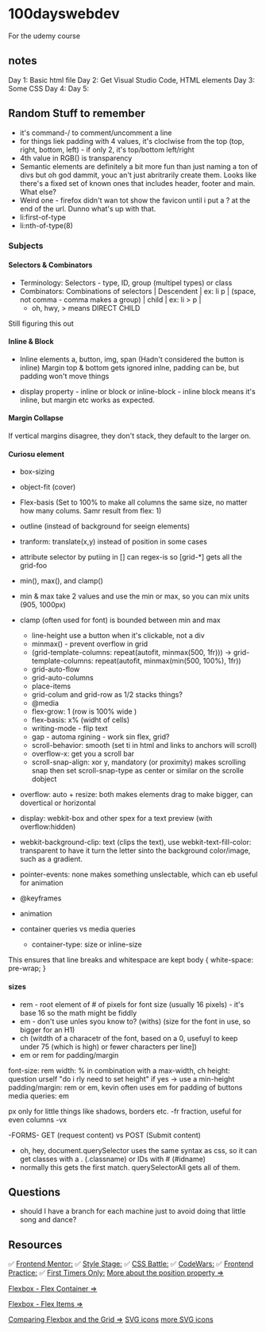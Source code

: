 # 100dayswebdev

For the udemy course

## notes

Day 1: Basic html file
Day 2: Get Visual Studio Code, HTML elements
Day 3: Some CSS
Day 4:
Day 5:

## Random Stuff to remember

- it's command-/ to comment/uncomment a line
- for things liek padding with 4 values, it's cloclwise from the top (top, right, bottom, left) - if only 2, it's top/bottom left/right
- 4th value in RGB() is transparency
- Semantic elements are definitely a bit more fun than just naming a ton of divs but oh god dammit, youc an't just abritrarily create them. Looks like there's a fixed set of known ones that includes header, footer and main. What else?
- Weird one - firefox didn't wan tot show the favicon until i put a ? at the end of the url. Dunno what's up with that.
- li:first-of-type
- li:nth-of-type(8)

### Subjects

#### Selectors & Combinators

- Terminology: Selectors - type, ID, group (multipel types) or class
- Combinators: Combinations of selectors
  | Descendent | ex: li p | (space, not comma - comma makes a group)
  | child | ex: li > p |
  - oh, hwy, > means DIRECT CHILD

Still figuring this out

#### Inline & Block

- Inline elements
  a, button, img, span
  (Hadn't considered the button is inline)
  Margin top & bottom gets ignored inlne, padding can be, but padding won't move things

- display property - inline or block or inline-block - inline block means it's inline, but margin etc works as expected.

#### Margin Collapse

If vertical margins disagree, they don't stack, they default to the larger on.

#### Curiosu element

- box-sizing
- object-fit (cover)
- Flex-basis (Set to 100% to make all columns the same size, no matter how many colums. Samr result from flex: 1)
- outline (instead of background for seeign elements)
- tranform: translate(x,y) instead of position in some cases
- attribute selector by putiing in []
  can regex-is so [grid-*] gets all the grid-foo
- min(), max(), and clamp()
- min & max take 2 values and use the min or max, so you can mix units (905, 1000px)
- clamp (often used for font) is bounded between min and max

  - line-height
    use a button when it's clickable, not a div
  - minmax() - prevent overflow in grid
  - (grid-template-columns: repeat(autofit, minmax(500, 1fr))) -> grid-template-columns: repeat(autofit, minmax(min(500, 100%), 1fr))
  - grid-auto-flow
  - grid-auto-columns
  - place-items
  - grid-colum and grid-row as 1/2 stacks things?
  - @media
  - flex-grow: 1 (row is 100% wide )
  - flex-basis: x% (widht of cells)
  - writing-mode - flip text
  - gap - automa rgining - work sin flex, grid?
  - scroll-behavior: smooth (set ti in html and links to anchors will scroll)
  - overflow-x: get you a scroll bar
  - scroll-snap-align: xor y, mandatory (or proximity) makes scrolling snap then set scroll-snap-type as center or similar on the scrolle dobject

- overflow: auto + resize: both makes elements drag to make bigger, can dovertical or horizontal
- display: webkit-box and other spex for a text preview (with overflow:hidden)
- webkit-background-clip: text (clips the text), use webkit-text-fill-color: transparent to have it turn the letter sinto the background color/image, such as a gradient.
- pointer-events: none makes something unslectable, which can eb useful for animation
- @keyframes
- animation
- container queries vs media queries

  - container-type: size or inline-size

This ensures that line breaks and whitespace are kept
body {
white-space: pre-wrap;
}

#### sizes

- rem - root element of # of pixels for font size (usually 16 pixels) - it's base 16 so the math might be fiddly
- em - don't use unles syou know to? (withs) (size for the font in use, so bigger for an H1)
- ch (witdth of a characetr of the font, based on a 0, usefuyl to keep under 75 (which is high) or fewer characters per line])
- em or rem for padding/margin

font-size: rem
width: % in combination with a max-width, ch
height: question urself "do i rly need to set height" if yes -> use a min-height
padding/margin: rem or em, kevin often uses em for padding of buttons
media queries: em

px only for little things like shadows, borders etc.
-fr fraction, useful for even columns
-vx

-FORMS- GET (request content) vs POST (Submit content)

- oh, hey, document.querySelector uses the same syntax as css, so it can get classes with a . (.classname) or IDs with # (#idname)
- normally this gets the first match. querySelectorAll gets all of them.

## Questions

- should I have a branch for each machine just to avoid doing that little song and dance?

## Resources

✅ [Frontend Mentor:](https://www.frontendmentor.io)
✅ [Style Stage:](https://stylestage.dev)
✅ [CSS Battle:](https://cssbattle.dev/)
✅ [CodeWars:](https://www.codewars.com/)
✅ [Frontend Practice:](https://www.frontendpractice.com/)
✅ [First Timers Only:](https://www.firsttimersonly.com/)
[More about the position property =>](https://academind.com/tutorials/the-position-property/)

[Flexbox - Flex Container =>](https://academind.com/tutorials/flexbox-basics-container/)

[Flexbox - Flex Items =>](https://academind.com/tutorials/flexbox-flex-items/)

[Comparing Flexbox and the Grid =>](https://academind.com/tutorials/css-grid-vs-flexbox/)
[SVG icons](https://heroicons.dev)
[more SVG icons](https://heroicons.com)
